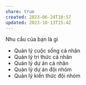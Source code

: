 ```yaml
---
share: true
created: 2023-06-24T10:57
updated: 2023-10-13T15:42
---
```

Nhu cầu của bạn là gì
- Quản lý cuộc sống cá nhân
- Quản lý tri thức cá nhân
- Quản lý dự án cá nhân
- Quản lý dự án đội nhóm
- Quản lý kiến thức đội nhóm
